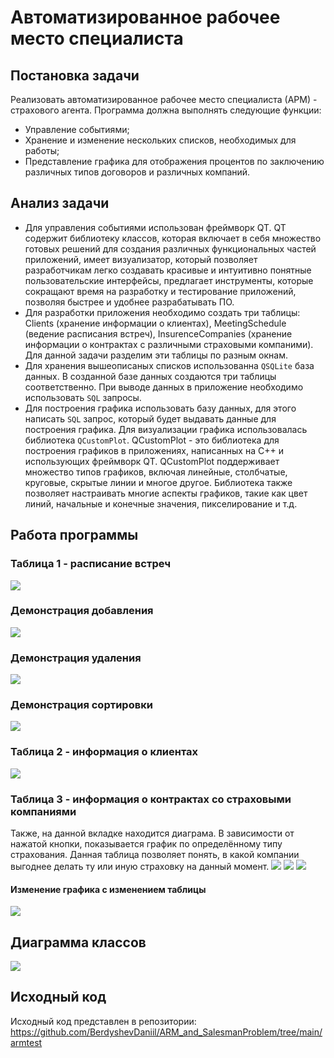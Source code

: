 # Автоматизированное рабочее место специалиста
## Постановка задачи
Реализовать автоматизированное рабочее место специалиста (АРМ) - страхового агента.
Программа должна выполнять следующие функции:
- Управление событиями;
- Хранение и изменение нескольких списков, необходимых для работы;
- Представление графика для отображения процентов по заключению различных типов договоров и различных компаний.

## Анализ задачи
- Для управления событиями использован фреймворк QT. QT содержит библиотеку классов, которая включает в себя множество готовых решений для создания различных функциональных частей приложений, имеет визуализатор, который позволяет разработчикам легко создавать красивые и интуитивно понятные пользовательские интерфейсы, предлагает инструменты, которые сокращают время на разработку и тестирование приложений, позволяя быстрее и удобнее разрабатывать ПО.
- Для разработки приложения необходимо создать три таблицы: Clients (хранение информации о клиентах), MeetingSchedule (ведение расписания встреч), InsurenceCompanies (хранение информации о контрактах с различными страховыми компаними). Для данной задачи разделим эти таблицы по разным окнам.
- Для хранения вышеописаных списков использованна ```QSQLite``` база данных. В созданной базе данных создаются три таблицы соответственно. При выводе данных в приложение необходимо использовать ```SQL``` запросы.
- Для построения графика использовать базу данных, для этого написать ```SQL``` запрос, который будет выдавать данные для построения графика. Для визуализации графика использовалась библиотека ```QCustomPlot```. QCustomPlot - это библиотека для построения графиков в приложениях, написанных на C++ и использующих фреймворк QT. QCustomPlot поддерживает множество типов графиков, включая линейные, столбчатые, круговые, скрытые линии и многое другое. Библиотека также позволяет настраивать многие аспекты графиков, такие как цвет линий, начальные и конечные значения, пикселирование и т.д.

## Работа программы
### Таблица 1 - расписание встреч
<img src="./arm1.png">

### Демонстрация добавления
<img src="./arm2.png">

### Демонстрация удаления
<img src="./arm3.png">

### Демонстрация сортировки
<img src="./arm4.png">

### Таблица 2 - информация о клиентах 
<img src="./arm5.png">

### Таблица 3 - информация о контрактах со страховыми компаниями
Также, на данной вкладке находится диаграма. В зависимости от нажатой кнопки, показывается график по определённому типу страхования. Данная таблица позволяет понять, в какой компании выгоднее делать ту или иную страховку на данный момент.
<img src="./arm6.png">
<img src="./arm7.png">
<img src="./arm8.png">

#### Изменение графика с изменением таблицы
<img src="./arm9.png">

## Диаграмма классов
<img src="./АРМ.png">

## Исходный код
Исходный код представлен в репозитории: https://github.com/BerdyshevDaniil/ARM_and_SalesmanProblem/tree/main/armtest
